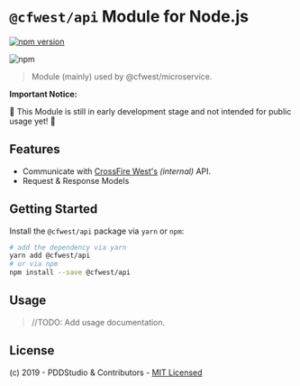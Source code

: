 # `@cfwest/api` Module for Node.js

[![npm version](https://badge.fury.io/js/%40cfwest%2Fapi.svg)](https://badge.fury.io/js/%40cfwest%2Fapi)

![npm](https://img.shields.io/npm/dt/@cfwest/api.svg?label=NPM%20Downloads&logo=npm)

> Module (mainly) used by @cfwest/microservice.

**Important Notice:**

:construction: This Module is still in early development stage and not intended for public usage yet! :construction:

## Features

- Communicate with [CrossFire West's](https://crossfire.z8games.com/) _(internal)_ API.
- Request & Response Models

## Getting Started

Install the `@cfwest/api` package via `yarn` or `npm`:

```bash
# add the dependency via yarn
yarn add @cfwest/api
# or via npm
npm install --save @cfwest/api
```

## Usage

> //TODO: Add usage documentation.

## License

(c) 2019 - PDDStudio & Contributors - [MIT Licensed](./LICENSE)
